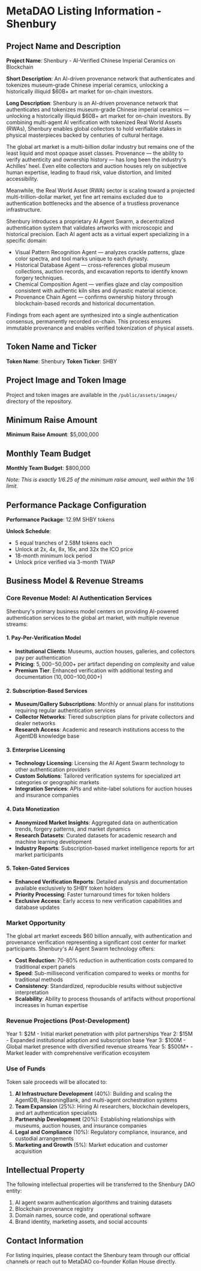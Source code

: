 # MetaDAO Listing Information - Shenbury

## Project Name and Description

**Project Name**: Shenbury - AI-Verified Chinese Imperial Ceramics on Blockchain

**Short Description**: An AI-driven provenance network that authenticates and tokenizes museum-grade Chinese imperial ceramics, unlocking a historically illiquid $60B+ art market for on-chain investors.

**Long Description**: Shenbury is an AI-driven provenance network that authenticates and tokenizes museum-grade Chinese imperial ceramics — unlocking a historically illiquid $60B+ art market for on-chain investors. By combining multi-agent AI verification with tokenized Real World Assets (RWAs), Shenbury enables global collectors to hold verifiable stakes in physical masterpieces backed by centuries of cultural heritage.

The global art market is a multi-billion dollar industry but remains one of the least liquid and most opaque asset classes. Provenance — the ability to verify authenticity and ownership history — has long been the industry's Achilles' heel. Even elite collectors and auction houses rely on subjective human expertise, leading to fraud risk, value distortion, and limited accessibility.

Meanwhile, the Real World Asset (RWA) sector is scaling toward a projected multi-trillion-dollar market, yet fine art remains excluded due to authentication bottlenecks and the absence of a trustless provenance infrastructure.

Shenbury introduces a proprietary AI Agent Swarm, a decentralized authentication system that validates artworks with microscopic and historical precision. Each AI agent acts as a virtual expert specializing in a specific domain:
- Visual Pattern Recognition Agent — analyzes crackle patterns, glaze color spectra, and tool marks unique to each dynasty.
- Historical Database Agent — cross-references global museum collections, auction records, and excavation reports to identify known forgery techniques.
- Chemical Composition Agent — verifies glaze and clay composition consistent with authentic kiln sites and dynastic material science.
- Provenance Chain Agent — confirms ownership history through blockchain-based records and historical documentation.

Findings from each agent are synthesized into a single authentication consensus, permanently recorded on-chain. This process ensures immutable provenance and enables verified tokenization of physical assets.

## Token Name and Ticker

**Token Name**: Shenbury
**Token Ticker**: SHBY

## Project Image and Token Image

Project and token images are available in the `/public/assets/images/` directory of the repository.

## Minimum Raise Amount

**Minimum Raise Amount**: $5,000,000

## Monthly Team Budget

**Monthly Team Budget**: $800,000

*Note: This is exactly 1/6.25 of the minimum raise amount, well within the 1/6 limit.*

## Performance Package Configuration

**Performance Package**: 12.9M SHBY tokens

**Unlock Schedule**: 
- 5 equal tranches of 2.58M tokens each
- Unlock at 2x, 4x, 8x, 16x, and 32x the ICO price
- 18-month minimum lock period
- Unlock price verified via 3-month TWAP

## Business Model & Revenue Streams

### Core Revenue Model: AI Authentication Services

Shenbury's primary business model centers on providing AI-powered authentication services to the global art market, with multiple revenue streams:

#### 1. Pay-Per-Verification Model
- **Institutional Clients**: Museums, auction houses, galleries, and collectors pay per authentication
- **Pricing**: $5,000-$50,000+ per artifact depending on complexity and value
- **Premium Tier**: Enhanced verification with additional testing and documentation ($10,000-$100,000+)

#### 2. Subscription-Based Services
- **Museum/Gallery Subscriptions**: Monthly or annual plans for institutions requiring regular authentication services
- **Collector Networks**: Tiered subscription plans for private collectors and dealer networks
- **Research Access**: Academic and research institutions access to the AgentDB knowledge base

#### 3. Enterprise Licensing
- **Technology Licensing**: Licensing the AI Agent Swarm technology to other authentication providers
- **Custom Solutions**: Tailored verification systems for specialized art categories or geographic markets
- **Integration Services**: APIs and white-label solutions for auction houses and insurance companies

#### 4. Data Monetization
- **Anonymized Market Insights**: Aggregated data on authentication trends, forgery patterns, and market dynamics
- **Research Datasets**: Curated datasets for academic research and machine learning development
- **Industry Reports**: Subscription-based market intelligence reports for art market participants

#### 5. Token-Gated Services
- **Enhanced Verification Reports**: Detailed analysis and documentation available exclusively to SHBY token holders
- **Priority Processing**: Faster turnaround times for token holders
- **Exclusive Access**: Early access to new verification capabilities and database updates

### Market Opportunity

The global art market exceeds $60 billion annually, with authentication and provenance verification representing a significant cost center for market participants. Shenbury's AI Agent Swarm technology offers:

- **Cost Reduction**: 70-80% reduction in authentication costs compared to traditional expert panels
- **Speed**: Sub-millisecond verification compared to weeks or months for traditional methods
- **Consistency**: Standardized, reproducible results without subjective interpretation
- **Scalability**: Ability to process thousands of artifacts without proportional increases in human expertise

### Revenue Projections (Post-Development)

Year 1: $2M - Initial market penetration with pilot partnerships
Year 2: $15M - Expanded institutional adoption and subscription base
Year 3: $100M - Global market presence with diversified revenue streams
Year 5: $500M+ - Market leader with comprehensive verification ecosystem

### Use of Funds

Token sale proceeds will be allocated to:

1. **AI Infrastructure Development** (40%): Building and scaling the AgentDB, ReasoningBank, and multi-agent orchestration systems
2. **Team Expansion** (25%): Hiring AI researchers, blockchain developers, and art authentication specialists
3. **Partnership Development** (20%): Establishing relationships with museums, auction houses, and insurance companies
4. **Legal and Compliance** (10%): Regulatory compliance, insurance, and custodial arrangements
5. **Marketing and Growth** (5%): Market education and customer acquisition

## Intellectual Property

The following intellectual properties will be transferred to the Shenbury DAO entity:

1. AI agent swarm authentication algorithms and training datasets
2. Blockchain provenance registry
3. Domain names, source code, and operational software
4. Brand identity, marketing assets, and social accounts

## Contact Information

For listing inquiries, please contact the Shenbury team through our official channels or reach out to MetaDAO co-founder Kollan House directly.